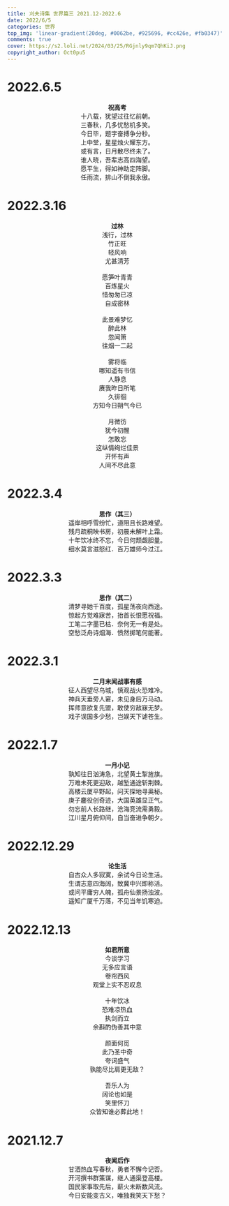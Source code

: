 ```yaml
---
title: 刈夫诗集 世界篇三 2021.12-2022.6
date: 2022/6/5
categories: 世界
top_img: 'linear-gradient(20deg, #0062be, #925696, #cc426e, #fb0347)'
comments: true
cover: https://s2.loli.net/2024/03/25/RGjnly9qm7QhKiJ.png
copyright_author: Oct0pu5
---
```


<h1>2022.6.5</h1>
<center>
<b>祝高考</b><br>
十八载，犹望过往忆前朝。<br>
三春秋，几多忧愁机多笑。<br>
今日毕，题字奋搏争分秒。<br>
上中堂，星星烛火耀东方。<br>
或有言，日月散尽终未了。<br>
谁人晓，吾辈志高四海望。<br>
愿平生，得如神助定阵脚。<br>
任雨流，排山不倒我永傲。<br>
</center>

<h1>2022.3.16</h1>
<center>
<b>过林</b><br>
浅行，过林<br>
竹正旺<br>
轻风响<br>
尤甚清芳<br>
<br>
愿笋叶青青<br>
百炼星火<br>
惜匆匆已凉<br>
自成密林<br>
<br>
此景难梦忆<br>
醉此林<br>
忽闻箫<br>
往烟一二起<br>
<br>
雾将临<br>
哪知遥有书信<br>
人静息<br>
赓我昨日所笔<br>
久徘徊<br>
方知今日朔气今已<br>
<br>
月微彷<br>
犹今初醒<br>
怎敢忘<br>
这纵情绚烂佳景<br>
开怀有声<br>
人间不尽此意<br>
</center>

<h1>2022.3.4</h1>
<center>
<b>思作（其三）</b><br>
遥岸相呼雪纷忙，道阻且长路难望。<br>
残月疏桐映书房，初晨未解叶上霜。<br>
十年饮冰终不忘，今日何颓觑胆量。<br>
细水莫言滋怒红．百万雄师今过江。<br>
</center>

<h1>2022.3.3</h1>
<center>
<b>思作（其二）</b><br>
清梦寻她千百度，孤星荡夜向西途。<br>
惊起方觉难寐苦，抬首长恨愿祝福。<br>
工笔二字墨已枯．奈何无一有是处。<br>
空愁泛舟诗烟海．愤然掷笔何能著。<br>
</center>

<h1>2022.3.1</h1>
<center>
<b>二月末闻战事有感</b><br>
征人西望尽乌城，慎观战火恐难冷。<br>
神兵天垂旁人窘，未见身后万马动。<br>
挥师意欲复先盟，敢使穷敌寐无梦。<br>
戏子误国多少愁，岂娱天下谑苍生。<br>
</center>

<h1>2022.1.7</h1>
<center>
<b>一月小记</b><br>
孰知往日汹涛急，北望黄土掣旌旗。<br>
万难未死更迎敌，越堑通途斩荆棘。<br>
高楼云厦平野起，问天探地寻奥秘。<br>
庚子鏖役创奇迹，大国英雄显正气。<br>
勿忘前人长路继，沧海竞流需勇毅。<br>
江川星月俯仰间，自当奋进争朝夕。<br>
</center>

<h1>2022.12.29</h1>
<center>
<b>论生活</b><br>
自古众人多寂寞，余试今日论生活。<br>
生谓志意四海阔，致冀中兴即称活。<br>
或问平庸穷人魄，孤舟仙景扬浊波。<br>
遥知广厦千万落，不见当年饥寒迫。<br>
</center>

<h1>2022.12.13</h1>
<center>
<b>如君所意</b><br>
今谈学习<br>
无多应言语<br>
卷帘西风<br>
观堂上实不忍叹息<br>
<br>
十年饮冰<br>
恐难凉热血<br>
执剑而立<br>
余斟酌伪善其中意<br>
<br>
颜面何觅<br>
此乃圣中奇<br>
夸词盛气<br>
孰能尽比肩更无敌？<br>
<br>
吾乐人为<br>
阔论也如是<br>
笑里怀刀<br>
众皆知谁必葬此地！<br>
</center>

<h1>2021.12.7</h1>
<center>
<b>夜闻后作</b><br>
甘洒热血写春秋，勇者不懈今记否。<br>
开河撰书群策谋，继人通渠登高楼。<br>
国民家事取先后，薪火未断数风流。<br>
今日安能变古义，唯独我笑天下愁？<br>
</center>